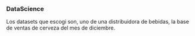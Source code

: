 ### DataScience
Los datasets que escogi son, uno de una distribuidora de bebidas, la base de ventas de cerveza del mes de diciembre.

